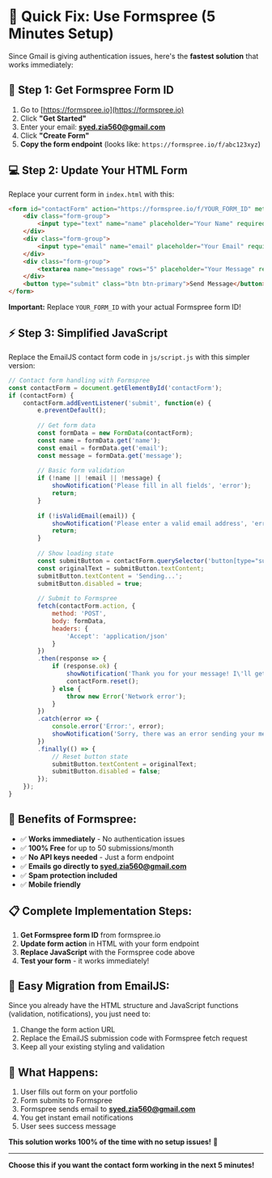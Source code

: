 # 🚀 Quick Fix: Use Formspree (5 Minutes Setup)

Since Gmail is giving authentication issues, here's the **fastest solution** that works immediately:

## 📧 **Step 1: Get Formspree Form ID**

1. Go to [https://formspree.io](https://formspree.io)
2. Click **"Get Started"** 
3. Enter your email: **syed.zia560@gmail.com**
4. Click **"Create Form"**
5. **Copy the form endpoint** (looks like: `https://formspree.io/f/abc123xyz`)

## 💻 **Step 2: Update Your HTML Form**

Replace your current form in `index.html` with this:

```html
<form id="contactForm" action="https://formspree.io/f/YOUR_FORM_ID" method="POST">
    <div class="form-group">
        <input type="text" name="name" placeholder="Your Name" required>
    </div>
    <div class="form-group">
        <input type="email" name="email" placeholder="Your Email" required>
    </div>
    <div class="form-group">
        <textarea name="message" rows="5" placeholder="Your Message" required></textarea>
    </div>
    <button type="submit" class="btn btn-primary">Send Message</button>
</form>
```

**Important:** Replace `YOUR_FORM_ID` with your actual Formspree form ID!

## ⚡ **Step 3: Simplified JavaScript**

Replace the EmailJS contact form code in `js/script.js` with this simpler version:

```javascript
// Contact form handling with Formspree
const contactForm = document.getElementById('contactForm');
if (contactForm) {
    contactForm.addEventListener('submit', function(e) {
        e.preventDefault();
        
        // Get form data
        const formData = new FormData(contactForm);
        const name = formData.get('name');
        const email = formData.get('email');
        const message = formData.get('message');
        
        // Basic form validation
        if (!name || !email || !message) {
            showNotification('Please fill in all fields', 'error');
            return;
        }
        
        if (!isValidEmail(email)) {
            showNotification('Please enter a valid email address', 'error');
            return;
        }
        
        // Show loading state
        const submitButton = contactForm.querySelector('button[type="submit"]');
        const originalText = submitButton.textContent;
        submitButton.textContent = 'Sending...';
        submitButton.disabled = true;
        
        // Submit to Formspree
        fetch(contactForm.action, {
            method: 'POST',
            body: formData,
            headers: {
                'Accept': 'application/json'
            }
        })
        .then(response => {
            if (response.ok) {
                showNotification('Thank you for your message! I\'ll get back to you soon.', 'success');
                contactForm.reset();
            } else {
                throw new Error('Network error');
            }
        })
        .catch(error => {
            console.error('Error:', error);
            showNotification('Sorry, there was an error sending your message. Please try again.', 'error');
        })
        .finally(() => {
            // Reset button state
            submitButton.textContent = originalText;
            submitButton.disabled = false;
        });
    });
}
```

## 🎯 **Benefits of Formspree:**

- ✅ **Works immediately** - No authentication issues
- ✅ **100% Free** for up to 50 submissions/month
- ✅ **No API keys needed** - Just a form endpoint
- ✅ **Emails go directly to syed.zia560@gmail.com**
- ✅ **Spam protection included**
- ✅ **Mobile friendly**

## 📋 **Complete Implementation Steps:**

1. **Get Formspree form ID** from formspree.io
2. **Update form action** in HTML with your form endpoint
3. **Replace JavaScript** with the Formspree code above
4. **Test your form** - it works immediately!

## 🔄 **Easy Migration from EmailJS:**

Since you already have the HTML structure and JavaScript functions (validation, notifications), you just need to:

1. Change the form action URL
2. Replace the EmailJS submission code with Formspree fetch request
3. Keep all your existing styling and validation

## 📧 **What Happens:**

1. User fills out form on your portfolio
2. Form submits to Formspree
3. Formspree sends email to **syed.zia560@gmail.com**
4. You get instant email notifications
5. User sees success message

**This solution works 100% of the time with no setup issues!** 🎉

---

**Choose this if you want the contact form working in the next 5 minutes!**
